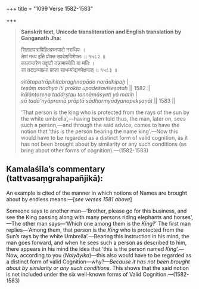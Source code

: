 +++
title = "1099 Verse 1582-1583"

+++
> **Sanskrit text, Unicode transliteration and English translation by Ganganath Jha:** 
>
> सितातपत्रापिहितब्रघ्नपादो नराधिपः ।  
> तेषां मध्य इति प्रोक्त उपदेशविशेषतः ॥ १५८२ ॥  
> कालान्तरेण तद्दृष्टौ तन्नामास्येति या मतिः ।  
> सा तदाऽन्याप्रमा प्राप्ता साधर्म्याद्यनपेक्षणात् ॥ १५८३ ॥ 
>
> *sitātapatrāpihitabraghnapādo narādhipaḥ* \|  
> *teṣāṃ madhya iti prokta upadeśaviśeṣataḥ* \|\| 1582 \|\|  
> *kālāntareṇa taddṛṣṭau tannāmāsyeti yā matiḥ* \|  
> *sā tadā'nyāpramā prāptā sādharmyādyanapekṣaṇāt* \|\| 1583 \|\| 
>
> ‘That person is the king who is protected from the rays of the sun by the white umbrella’,—having been told thus, the man, later on, sees such a person,—and through the said advice, comes to have the notion that ‘this is the person bearing the name king’.—Now this would have to be regarded as a distinct form of valid cognition, as it has not been brought about by similarity or any such conditions (as bring about other forms of cognition).—(1582-1583)



## Kamalaśīla’s commentary (tattvasaṃgrahapañjikā):

An example is cited of the manner in which notions of Names are brought about by endless means:—[*see verses 1581 above*]

Someone says to another man—‘Brother, please go for this business, and see the King passing along with many persons riding elephants and horses’,—The other man says—‘Which one among them is the *King?*’ The first man replies—‘Among them, that person is the *King* who is protected from the Sun’s rays by the white Umbrella’.—Bearing this instruction in his mind, the man goes forward, and when he sees such a person as described to him, there appears in his mind the idea that ‘this is the person named *King*’.—Now, according to you (*Naiyāyika*)—this also would have to be regarded as a distinct form of valid Cognition—why?—*Because* *it* *has* *not been brought about by similarity or any such conditions*. This shows that the said notion is not included under the six well-known forms of Valid Cognition.—(1582-1583)


